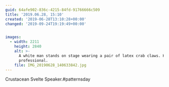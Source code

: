 ```yaml
---
guid: 64afe902-836c-4215-84fd-91766666c509
title: '2019.06.28, 15:10'
created: '2019-06-28T13:10:28+00:00'
changed: '2019-09-24T19:19:49+00:00'


images:
  - width: 2211
    height: 2840
    alt: >-
      A white man stands on stage wearing a pair of latex crab claws. He's a
      professional. 
    file: IMG_20190628_140633842.jpg
---
```


Crustacean Svelte Speaker.#patternsday

